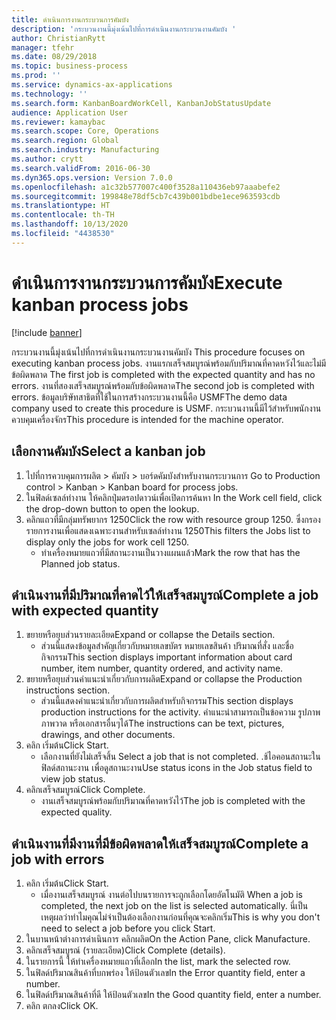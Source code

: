 ```yaml
---
title: ดำเนินการงานกระบวนการคัมบัง
description: 'กระบวนงานนี้มุ่งเน้นไปที่การดำเนินงานกระบวนงานคัมบัง '
author: ChristianRytt
manager: tfehr
ms.date: 08/29/2018
ms.topic: business-process
ms.prod: ''
ms.service: dynamics-ax-applications
ms.technology: ''
ms.search.form: KanbanBoardWorkCell, KanbanJobStatusUpdate
audience: Application User
ms.reviewer: kamaybac
ms.search.scope: Core, Operations
ms.search.region: Global
ms.search.industry: Manufacturing
ms.author: crytt
ms.search.validFrom: 2016-06-30
ms.dyn365.ops.version: Version 7.0.0
ms.openlocfilehash: a1c32b577007c400f3528a110436eb97aaabefe2
ms.sourcegitcommit: 199848e78df5cb7c439b001bdbe1ece963593cdb
ms.translationtype: HT
ms.contentlocale: th-TH
ms.lasthandoff: 10/13/2020
ms.locfileid: "4438530"
---
```

# <a name="execute-kanban-process-jobs"></a><span data-ttu-id="4fc4a-103">ดำเนินการงานกระบวนการคัมบัง</span><span class="sxs-lookup"><span data-stu-id="4fc4a-103">Execute kanban process jobs</span></span>

[!include [banner](../../includes/banner.md)]

<span data-ttu-id="4fc4a-104">กระบวนงานนี้มุ่งเน้นไปที่การดำเนินงานกระบวนงานคัมบัง </span><span class="sxs-lookup"><span data-stu-id="4fc4a-104">This procedure focuses on executing kanban process jobs.</span></span> <span data-ttu-id="4fc4a-105">งานแรกเสร็จสมบูรณ์พร้อมกับปริมาณที่คาดหวังไว้และไม่มีข้อผิดพลาด </span><span class="sxs-lookup"><span data-stu-id="4fc4a-105">The first job is completed with the expected quantity and has no errors.</span></span> <span data-ttu-id="4fc4a-106">งานที่สองเสร็จสมบูรณ์พร้อมกับข้อผิดพลาด</span><span class="sxs-lookup"><span data-stu-id="4fc4a-106">The second job is completed with errors.</span></span> <span data-ttu-id="4fc4a-107">ข้อมูลบริษัทสาธิตที่ใช้ในการสร้างกระบวนงานนี้คือ USMF</span><span class="sxs-lookup"><span data-stu-id="4fc4a-107">The demo data company used to create this procedure is USMF.</span></span> <span data-ttu-id="4fc4a-108">กระบวนงานนี้มีไว้สำหรับพนักงานควบคุมเครื่องจักร</span><span class="sxs-lookup"><span data-stu-id="4fc4a-108">This procedure is intended for the machine operator.</span></span>


## <a name="select-a-kanban-job"></a><span data-ttu-id="4fc4a-109">เลือกงานคัมบัง</span><span class="sxs-lookup"><span data-stu-id="4fc4a-109">Select a kanban job</span></span>
1. <span data-ttu-id="4fc4a-110">ไปที่การควบคุมการผลิต > คัมบัง > บอร์ดคัมบังสำหรับงานกระบวนการ </span><span class="sxs-lookup"><span data-stu-id="4fc4a-110">Go to Production control > Kanban > Kanban board for process jobs.</span></span>
2. <span data-ttu-id="4fc4a-111">ในฟิลด์เซลล์ทำงาน ให้คลิกปุ่มดรอปดาวน์เพื่อเปิดการค้นหา </span><span class="sxs-lookup"><span data-stu-id="4fc4a-111">In the Work cell field, click the drop-down button to open the lookup.</span></span>
3. <span data-ttu-id="4fc4a-112">คลิกแถวที่มีกลุ่มทรัพยากร 1250</span><span class="sxs-lookup"><span data-stu-id="4fc4a-112">Click the row with resource group 1250.</span></span> <span data-ttu-id="4fc4a-113">ซึ่งกรองรายการงานเพื่อแสดงเฉพาะงานสำหรับเซลล์ทำงาน 1250</span><span class="sxs-lookup"><span data-stu-id="4fc4a-113">This filters the Jobs list to display only the jobs for work cell 1250.</span></span>
    * <span data-ttu-id="4fc4a-114">ทำเครื่องหมายแถวที่มีสถานะงานเป็นวางแผนแล้ว</span><span class="sxs-lookup"><span data-stu-id="4fc4a-114">Mark the row that has the Planned job status.</span></span>  

## <a name="complete-a-job-with-expected-quantity"></a><span data-ttu-id="4fc4a-115">ดำเนินงานที่มีปริมาณที่คาดไว้ให้เสร็จสมบูรณ์</span><span class="sxs-lookup"><span data-stu-id="4fc4a-115">Complete a job with expected quantity</span></span>
1. <span data-ttu-id="4fc4a-116">ขยายหรือยุบส่วนรายละเอียด</span><span class="sxs-lookup"><span data-stu-id="4fc4a-116">Expand or collapse the Details section.</span></span>
    * <span data-ttu-id="4fc4a-117">ส่วนนี้แสดงข้อมูลสำคัญเกี่ยวกับหมายเลขบัตร หมายเลขสินค้า ปริมาณที่สั่ง และชื่อกิจกรรม</span><span class="sxs-lookup"><span data-stu-id="4fc4a-117">This section displays important information about card number, item number, quantity ordered, and activity name.</span></span>  
2. <span data-ttu-id="4fc4a-118">ขยายหรือยุบส่วนคำแนะนำเกี่ยวกับการผลิต</span><span class="sxs-lookup"><span data-stu-id="4fc4a-118">Expand or collapse the Production instructions section.</span></span>
    * <span data-ttu-id="4fc4a-119">ส่วนนี้แสดงคำแนะนำเกี่ยวกับการผลิตสำหรับกิจกรรม</span><span class="sxs-lookup"><span data-stu-id="4fc4a-119">This section displays production instructions for the activity.</span></span> <span data-ttu-id="4fc4a-120">คำแนะนำสามารถเป็นข้อความ รูปภาพ ภาพวาด หรือเอกสารอื่นๆได้</span><span class="sxs-lookup"><span data-stu-id="4fc4a-120">The instructions can be text, pictures, drawings, and other documents.</span></span>  
3. <span data-ttu-id="4fc4a-121">คลิก เริ่มต้น</span><span class="sxs-lookup"><span data-stu-id="4fc4a-121">Click Start.</span></span>
    * <span data-ttu-id="4fc4a-122">เลือกงานที่ยังไม่เสร็จสิ้น </span><span class="sxs-lookup"><span data-stu-id="4fc4a-122">Select a job that is not completed.</span></span> <span data-ttu-id="4fc4a-123">.ช้ไอคอนสถานะในฟิลด์สถานะงาน เพื่อดูสถานะงาน</span><span class="sxs-lookup"><span data-stu-id="4fc4a-123">Use status icons in the Job status field to view job status.</span></span>      
4. <span data-ttu-id="4fc4a-124">คลิกเสร็จสมบูรณ์</span><span class="sxs-lookup"><span data-stu-id="4fc4a-124">Click Complete.</span></span>
    * <span data-ttu-id="4fc4a-125">งานเสร็จสมบูรณ์พร้อมกับปริมาณที่คาดหวังไว้</span><span class="sxs-lookup"><span data-stu-id="4fc4a-125">The job is completed with the expected quality.</span></span>  

## <a name="complete-a-job-with-errors"></a><span data-ttu-id="4fc4a-126">ดำเนินงานที่มีงานที่มีข้อผิดพลาดให้เสร็จสมบูรณ์</span><span class="sxs-lookup"><span data-stu-id="4fc4a-126">Complete a job with errors</span></span>
1. <span data-ttu-id="4fc4a-127">คลิก เริ่มต้น</span><span class="sxs-lookup"><span data-stu-id="4fc4a-127">Click Start.</span></span>
    * <span data-ttu-id="4fc4a-128">เมื่องานเสร็จสมบูรณ์ งานต่อไปบนรายการจะถูกเลือกโดยอัตโนมัติ </span><span class="sxs-lookup"><span data-stu-id="4fc4a-128">When a job is completed, the next job on the list is selected automatically.</span></span> <span data-ttu-id="4fc4a-129">นี่เป็นเหตุผลว่าทำไมคุณไม่จำเป็นต้องเลือกงานก่อนที่คุณจะคลิกเริ่ม</span><span class="sxs-lookup"><span data-stu-id="4fc4a-129">This is why you don't need to select a job before you click Start.</span></span>  
2. <span data-ttu-id="4fc4a-130">ในบานหน้าต่างการดำเนินการ คลิกผลิต</span><span class="sxs-lookup"><span data-stu-id="4fc4a-130">On the Action Pane, click Manufacture.</span></span>
3. <span data-ttu-id="4fc4a-131">คลิกเสร็จสมบูรณ์ (รายละเอียด)</span><span class="sxs-lookup"><span data-stu-id="4fc4a-131">Click Complete (details).</span></span>
4. <span data-ttu-id="4fc4a-132">ในรายการนี้ ให้ทำเครื่องหมายแถวที่เลือก</span><span class="sxs-lookup"><span data-stu-id="4fc4a-132">In the list, mark the selected row.</span></span>
5. <span data-ttu-id="4fc4a-133">ในฟิลด์ปริมาณสินค้าที่บกพร่อง ให้ป้อนตัวเลข</span><span class="sxs-lookup"><span data-stu-id="4fc4a-133">In the Error quantity field, enter a number.</span></span>
6. <span data-ttu-id="4fc4a-134">ในฟิลด์ปริมาณสินค้าที่ดี ให้ป้อนตัวเลข</span><span class="sxs-lookup"><span data-stu-id="4fc4a-134">In the Good quantity field, enter a number.</span></span>
7. <span data-ttu-id="4fc4a-135">คลิก ตกลง</span><span class="sxs-lookup"><span data-stu-id="4fc4a-135">Click OK.</span></span>

